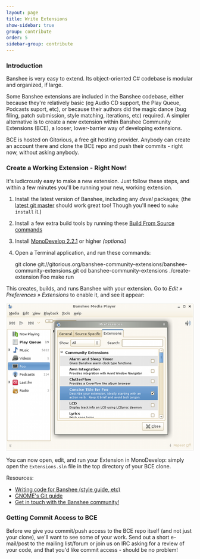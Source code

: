 ```yaml
---
layout: page
title: Write Extensions
show-sidebar: true
group: contribute
order: 5
sidebar-group: contribute
---
```


### Introduction

Banshee is very easy to extend.  Its object-oriented C# codebase is modular and organized, if large.

Some Banshee extensions are included in the Banshee codebase, either because they're relatively basic (eg Audio CD support, the Play Queue, Podcasts suport, etc), or because their authors did the magic dance (bug filing, patch submission, style matching, iterations, etc) required.  A simpler alternative is to create a new extension within Banshee Community Extensions (BCE), a looser, lower-barrier way of developing extensions.

BCE is hosted on Gitorious, a free git hosting provider.  Anybody can create an account there and clone the BCE repo and push their commits - right now, without asking anybody.

### Create a Working Extension - Right Now!

It's ludicrously easy to make a new extension.  Just follow these steps, and within a few minutes you'll be running your new, working extension.

  1. Install the latest version of Banshee, including any _devel_ packages; (the [latest git master](http://banshee-project.org/download/development/) should work great too!  Though you'll need to `make install` it.)
  2. Install a few extra build tools by running these [Build From Source commands](http://banshee-project.org/download/development/)
  3. Install [MonoDevelop 2.2.1](http://monodevelop.com/Download) or higher _(optional)_
  4. Open a Terminal application, and run these commands:

        git clone git://gitorious.org/banshee-community-extensions/banshee-community-extensions.git
        cd banshee-community-extensions
        ./create-extension Foo
        make run

This creates, builds, and runs Banshee with your extension.  Go to _Edit » Preferences » Extensions_ to enable it, and see it appear:

<center>
<img src="/images/banshee-community-extensions-foo.png" alt="Screenshot of Banshee showing the newly created Foo extension listed in Preferences > Extensions, and also in the source list">
</center>

You can now open, edit, and run your Extension in MonoDevelop: simply open the `Extensions.sln` file in the top directory of your BCE clone.

Resources:

  * [Writing code for Banshee (style guide, etc)](http://banshee-project.org/contribute/write-code/)
  * [GNOME's Git guide](http://live.gnome.org/Git)
  * [Get in touch with the Banshee community!](http://banshee-project.org/about/contact/)

### Getting Commit Access to BCE

Before we give you commit/push access to the BCE repo itself (and not just your clone), we'll want to see some of your work.  Send out a short e-mail/post to the mailing list/forum or join us on IRC asking for a review of your code, and that you'd like commit access - should be no problem!

